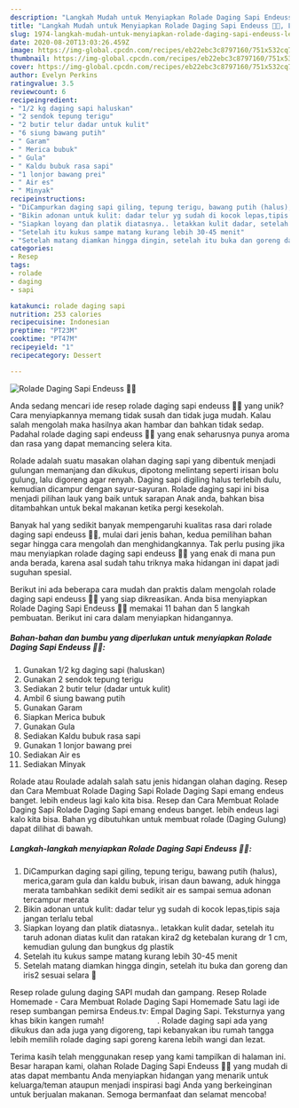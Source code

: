 ```yaml
---
description: "Langkah Mudah untuk Menyiapkan Rolade Daging Sapi Endeuss 🍥😄, Lezat"
title: "Langkah Mudah untuk Menyiapkan Rolade Daging Sapi Endeuss 🍥😄, Lezat"
slug: 1974-langkah-mudah-untuk-menyiapkan-rolade-daging-sapi-endeuss-lezat
date: 2020-08-20T13:03:26.459Z
image: https://img-global.cpcdn.com/recipes/eb22ebc3c8797160/751x532cq70/rolade-daging-sapi-endeuss-🍥😄-foto-resep-utama.jpg
thumbnail: https://img-global.cpcdn.com/recipes/eb22ebc3c8797160/751x532cq70/rolade-daging-sapi-endeuss-🍥😄-foto-resep-utama.jpg
cover: https://img-global.cpcdn.com/recipes/eb22ebc3c8797160/751x532cq70/rolade-daging-sapi-endeuss-🍥😄-foto-resep-utama.jpg
author: Evelyn Perkins
ratingvalue: 3.5
reviewcount: 6
recipeingredient:
- "1/2 kg daging sapi haluskan"
- "2 sendok tepung terigu"
- "2 butir telur dadar untuk kulit"
- "6 siung bawang putih"
- " Garam"
- " Merica bubuk"
- " Gula"
- " Kaldu bubuk rasa sapi"
- "1 lonjor bawang prei"
- " Air es"
- " Minyak"
recipeinstructions:
- "DiCampurkan daging sapi giling, tepung terigu, bawang putih (halus), merica,garam gula dan kaldu bubuk, irisan daun bawang, aduk hingga merata tambahkan sedikit demi sedikit air es sampai semua adonan tercampur merata"
- "Bikin adonan untuk kulit: dadar telur yg sudah di kocok lepas,tipis saja jangan terlalu tebal"
- "Siapkan loyang dan platik diatasnya.. letakkan kulit dadar, setelah itu taruh adonan diatas kulit dan ratakan kira2 dg ketebalan kurang dr 1 cm, kemudian gulung dan bungkus dg plastik"
- "Setelah itu kukus sampe matang kurang lebih 30-45 menit"
- "Setelah matang diamkan hingga dingin, setelah itu buka dan goreng dan iris2 sesuai selara 🤗"
categories:
- Resep
tags:
- rolade
- daging
- sapi

katakunci: rolade daging sapi 
nutrition: 253 calories
recipecuisine: Indonesian
preptime: "PT23M"
cooktime: "PT47M"
recipeyield: "1"
recipecategory: Dessert

---
```



![Rolade Daging Sapi Endeuss 🍥😄](https://img-global.cpcdn.com/recipes/eb22ebc3c8797160/751x532cq70/rolade-daging-sapi-endeuss-🍥😄-foto-resep-utama.jpg)

Anda sedang mencari ide resep rolade daging sapi endeuss 🍥😄 yang unik? Cara menyiapkannya memang tidak susah dan tidak juga mudah. Kalau salah mengolah maka hasilnya akan hambar dan bahkan tidak sedap. Padahal rolade daging sapi endeuss 🍥😄 yang enak seharusnya punya aroma dan rasa yang dapat memancing selera kita.

Rolade adalah suatu masakan olahan daging sapi yang dibentuk menjadi gulungan memanjang dan dikukus, dipotong melintang seperti irisan bolu gulung, lalu digoreng agar renyah. Daging sapi digiling halus terlebih dulu, kemudian dicampur dengan sayur-sayuran. Rolade daging sapi ini bisa menjadi pilihan lauk yang baik untuk sarapan Anak anda, bahkan bisa ditambahkan untuk bekal makanan ketika pergi kesekolah.

Banyak hal yang sedikit banyak mempengaruhi kualitas rasa dari rolade daging sapi endeuss 🍥😄, mulai dari jenis bahan, kedua pemilihan bahan segar hingga cara mengolah dan menghidangkannya. Tak perlu pusing jika mau menyiapkan rolade daging sapi endeuss 🍥😄 yang enak di mana pun anda berada, karena asal sudah tahu triknya maka hidangan ini dapat jadi suguhan spesial.


Berikut ini ada beberapa cara mudah dan praktis dalam mengolah rolade daging sapi endeuss 🍥😄 yang siap dikreasikan. Anda bisa menyiapkan Rolade Daging Sapi Endeuss 🍥😄 memakai 11 bahan dan 5 langkah pembuatan. Berikut ini cara dalam menyiapkan hidangannya.

<!--inarticleads1-->

##### Bahan-bahan dan bumbu yang diperlukan untuk menyiapkan Rolade Daging Sapi Endeuss 🍥😄:

1. Gunakan 1/2 kg daging sapi (haluskan)
1. Gunakan 2 sendok tepung terigu
1. Sediakan 2 butir telur (dadar untuk kulit)
1. Ambil 6 siung bawang putih
1. Gunakan  Garam
1. Siapkan  Merica bubuk
1. Gunakan  Gula
1. Sediakan  Kaldu bubuk rasa sapi
1. Gunakan 1 lonjor bawang prei
1. Sediakan  Air es
1. Sediakan  Minyak


Rolade atau Roulade adalah salah satu jenis hidangan olahan daging. Resep dan Cara Membuat Rolade Daging Sapi Rolade Daging Sapi emang endeus banget. lebih endeus lagi kalo kita bisa. Resep dan Cara Membuat Rolade Daging Sapi Rolade Daging Sapi emang endeus banget. lebih endeus lagi kalo kita bisa. Bahan yg dibutuhkan untuk membuat rolade (Daging Gulung) dapat dilihat di bawah. 

<!--inarticleads2-->

##### Langkah-langkah menyiapkan Rolade Daging Sapi Endeuss 🍥😄:

1. DiCampurkan daging sapi giling, tepung terigu, bawang putih (halus), merica,garam gula dan kaldu bubuk, irisan daun bawang, aduk hingga merata tambahkan sedikit demi sedikit air es sampai semua adonan tercampur merata
1. Bikin adonan untuk kulit: dadar telur yg sudah di kocok lepas,tipis saja jangan terlalu tebal
1. Siapkan loyang dan platik diatasnya.. letakkan kulit dadar, setelah itu taruh adonan diatas kulit dan ratakan kira2 dg ketebalan kurang dr 1 cm, kemudian gulung dan bungkus dg plastik
1. Setelah itu kukus sampe matang kurang lebih 30-45 menit
1. Setelah matang diamkan hingga dingin, setelah itu buka dan goreng dan iris2 sesuai selara 🤗


Resep rolade gulung daging SAPI mudah dan gampang. Resep Rolade Homemade - Cara Membuat Rolade Daging Sapi Homemade Satu lagi ide resep sumbangan pemirsa Endeus.tv: Empal Daging Sapi. Teksturnya yang khas bikin kangen rumah! ⠀⠀⠀⠀⠀⠀⠀⠀⠀. Rolade daging sapi ada yang dikukus dan ada juga yang digoreng, tapi kebanyakan ibu rumah tangga lebih memilih rolade daging sapi goreng karena lebih wangi dan lezat. 

Terima kasih telah menggunakan resep yang kami tampilkan di halaman ini. Besar harapan kami, olahan Rolade Daging Sapi Endeuss 🍥😄 yang mudah di atas dapat membantu Anda menyiapkan hidangan yang menarik untuk keluarga/teman ataupun menjadi inspirasi bagi Anda yang berkeinginan untuk berjualan makanan. Semoga bermanfaat dan selamat mencoba!

